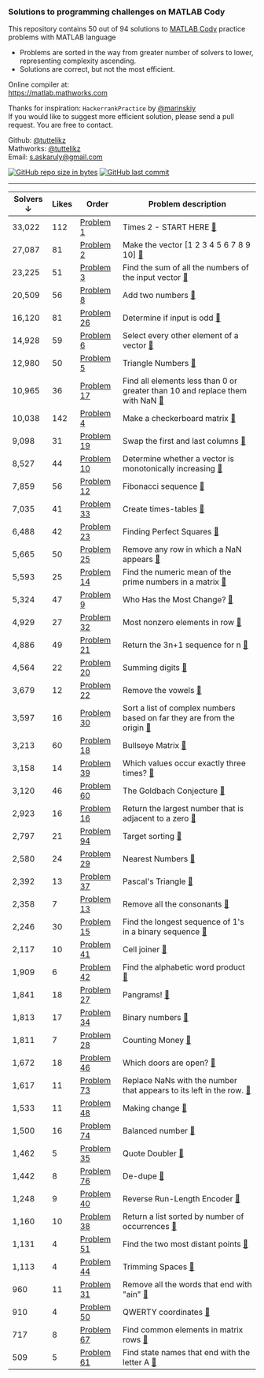 ### Solutions to programming challenges on MATLAB Cody
This repository contains 50 out of 94 solutions to [MATLAB Cody](https://www.mathworks.com/matlabcentral/cody/groups/2) practice problems with MATLAB language
- Problems are sorted in the way from greater number of solvers to lower, representing complexity ascending.  
- Solutions are correct, but not the most efficient.

Online compiler at:  
https://matlab.mathworks.com

Thanks for inspiration: `HackerrankPractice` by [@marinskiy](https://github.com/marinskiy)  
If you would like to suggest more efficient solution, please send a pull request. You are free to contact.  

Github: [@tuttelikz](https://github.com/tuttelikz)  
Mathworks: [@tuttelikz](https://www.mathworks.com/matlabcentral/profile/authors/3072952-sanzhar-askaruly)  
Email: s.askaruly@gmail.com  

[![GitHub repo size in bytes](https://img.shields.io/github/repo-size/tuttelikz/MATLAB-Cody.svg
)](https://github.com/tuttelikz/MATLAB-Cody)
[![GitHub last commit](https://img.shields.io/github/last-commit/tuttelikz/MATLAB-Cody.svg
)](https://github.com/tuttelikz/MATLAB-Cody) 

***
| Solvers &darr; | Likes | Order | Problem description |  
| ------------- | ------------- | ------------- | ------------- |
|33,022|112|[Problem 1](https://github.com/tuttelikz/MATLAB-Cody/blob/master/times2.m)|Times 2 - START HERE [:link:](https://www.mathworks.com/matlabcentral/cody/groups/2/problems/1)|
|27,087|81|[Problem 2](https://github.com/tuttelikz/MATLAB-Cody/blob/master/oneToTen.m)|Make the vector [1 2 3 4 5 6 7 8 9 10] [:link:](https://www.mathworks.com/matlabcentral/cody/groups/2/problems/2)|
|23,225|51|[Problem 3](https://github.com/tuttelikz/MATLAB-Cody/blob/master/vecsum.m)|Find the sum of all the numbers of the input vector [:link:](https://www.mathworks.com/matlabcentral/cody/groups/2/problems/3)|
|20,509|56|[Problem 8](https://github.com/tuttelikz/MATLAB-Cody/blob/master/add_two_numbers.m)|Add two numbers [:link:](https://www.mathworks.com/matlabcentral/cody/groups/2/problems/8)|
|16,120|81|[Problem 26](https://github.com/tuttelikz/MATLAB-Cody/blob/master/is_it_odd.m)|Determine if input is odd [:link:](https://www.mathworks.com/matlabcentral/cody/problems/26)|
|14,928|59|[Problem 6](https://github.com/tuttelikz/MATLAB-Cody/blob/master/everyOther.m)|Select every other element of a vector [:link:](https://www.mathworks.com/matlabcentral/cody/groups/2/problems/6)|
|12,980|50|[Problem 5](https://github.com/tuttelikz/MATLAB-Cody/blob/master/triangle.m)|Triangle Numbers [:link:](https://www.mathworks.com/matlabcentral/cody/groups/2/problems/5)|
|10,965|36|[Problem 17](https://github.com/tuttelikz/MATLAB-Cody/blob/master/cleanUp.m)|Find all elements less than 0 or greater than 10 and replace them with NaN [:link:](https://www.mathworks.com/matlabcentral/cody/groups/2/problems/17)|
|10,038|142|[Problem 4](https://github.com/tuttelikz/MATLAB-Cody/blob/master/checkerboard.m)|Make a checkerboard matrix [:link:](https://www.mathworks.com/matlabcentral/cody/groups/2/problems/4)|
|9,098|31|[Problem 19](https://github.com/tuttelikz/MATLAB-Cody/blob/master/swap_ends.m)|Swap the first and last columns [:link:](https://www.mathworks.com/matlabcentral/cody/groups/2/problems/19)|
|8,527|44|[Problem 10](https://github.com/tuttelikz/MATLAB-Cody/blob/master/mono_increase.m)|Determine whether a vector is monotonically increasing [:link:](https://www.mathworks.com/matlabcentral/cody/groups/2/problems/10)|
|7,859|56|[Problem 12](https://github.com/tuttelikz/MATLAB-Cody/blob/master/fib.m)|Fibonacci sequence [:link:](https://www.mathworks.com/matlabcentral/cody/groups/2/problems/12)|
|7,035|41|[Problem 33](https://github.com/tuttelikz/MATLAB-Cody/blob/master/timestables.m)|Create times-tables [:link:](https://www.mathworks.com/matlabcentral/cody/groups/2/problems/33)|
|6,488|42|[Problem 23](https://github.com/tuttelikz/MATLAB-Cody/blob/master/isItSquared.m)|Finding Perfect Squares [:link:](https://www.mathworks.com/matlabcentral/cody/groups/2/problems/23)|
|5,665|50|[Problem 25](https://github.com/tuttelikz/MATLAB-Cody/blob/master/remove_nan_rows.m)|Remove any row in which a NaN appears [:link:](https://www.mathworks.com/matlabcentral/cody/groups/2/problems/25)|
|5,593|25|[Problem 14](https://github.com/tuttelikz/MATLAB-Cody/blob/master/meanOfPrimes.m)|Find the numeric mean of the prime numbers in a matrix [:link:](https://www.mathworks.com/matlabcentral/cody/groups/2/problems/14)|
|5,324|47|[Problem 9](https://github.com/tuttelikz/MATLAB-Cody/blob/master/most_change.m)|Who Has the Most Change? [:link:](https://www.mathworks.com/matlabcentral/cody/groups/2/problems/9)|
|4,929|27|[Problem 32](https://github.com/tuttelikz/MATLAB-Cody/blob/master/fullest_row.m)|Most nonzero elements in row [:link:](https://www.mathworks.com/matlabcentral/cody/groups/2/problems/32)|
|4,886|49|[Problem 21](https://github.com/tuttelikz/MATLAB-Cody/blob/master/collatz.m)|Return the 3n+1 sequence for n [:link:](https://www.mathworks.com/matlabcentral/cody/groups/2/problems/21)|
|4,564|22|[Problem 20](https://github.com/tuttelikz/MATLAB-Cody/blob/master/sumDigits.m)|Summing digits [:link:](https://www.mathworks.com/matlabcentral/cody/groups/2/problems/20)|
|3,679|12|[Problem 22](https://github.com/tuttelikz/MATLAB-Cody/blob/master/refcn.m)|Remove the vowels [:link:](https://www.mathworks.com/matlabcentral/cody/groups/2/problems/22)|
|3,597|16|[Problem 30](https://github.com/tuttelikz/MATLAB-Cody/blob/master/complexSort.m)|Sort a list of complex numbers based on far they are from the origin [:link:](https://www.mathworks.com/matlabcentral/cody/groups/2/problems/30)|
|3,213|60|[Problem 18](https://github.com/tuttelikz/MATLAB-Cody/blob/master/bullseye.m)|Bullseye Matrix [:link:](https://www.mathworks.com/matlabcentral/cody/groups/2/problems/18)|
|3,158|14|[Problem 39](https://github.com/tuttelikz/MATLAB-Cody/blob/master/threeTimes.m)|Which values occur exactly three times? [:link:](https://www.mathworks.com/matlabcentral/cody/groups/2/problems/39)|
|3,120|46|[Problem 60](https://github.com/tuttelikz/MATLAB-Cody/blob/master/goldbach.m)|The Goldbach Conjecture [:link:](https://www.mathworks.com/matlabcentral/cody/groups/2/problems/60)|
|2,923|16|[Problem 16](https://github.com/tuttelikz/MATLAB-Cody/blob/master/nearZero.m)|Return the largest number that is adjacent to a zero [:link:](https://www.mathworks.com/matlabcentral/cody/groups/2/problems/16)|
|2,797|21|[Problem 94](https://github.com/tuttelikz/MATLAB-Cody/blob/master/targetSort.m)|Target sorting [:link:](https://www.mathworks.com/matlabcentral/cody/groups/2/problems/94)|
|2,580|24|[Problem 29](https://github.com/tuttelikz/MATLAB-Cody/blob/master/nearestNumbers.m)|Nearest Numbers [:link:](https://www.mathworks.com/matlabcentral/cody/groups/2/problems/29)|
|2,392|13|[Problem 37](https://github.com/tuttelikz/MATLAB-Cody/blob/master/pascalTri.m)|Pascal's Triangle [:link:](https://www.mathworks.com/matlabcentral/cody/groups/2/problems/37)|
|2,358|7|[Problem 13](https://github.com/tuttelikz/MATLAB-Cody/blob/master/refccn.m)|Remove all the consonants [:link:](https://www.mathworks.com/matlabcentral/cody/groups/2/problems/13)|
|2,246|30|[Problem 15](https://github.com/tuttelikz/MATLAB-Cody/blob/master/lengthOnes.m)|Find the longest sequence of 1's in a binary sequence [:link:](https://www.mathworks.com/matlabcentral/cody/groups/2/problems/15)|
|2,117|10|[Problem 41](https://github.com/tuttelikz/MATLAB-Cody/blob/master/cellstr_joiner.m)|Cell joiner [:link:](https://www.mathworks.com/matlabcentral/cody/groups/2/problems/41)|
|1,909|6|[Problem 42](https://github.com/tuttelikz/MATLAB-Cody/blob/master/word_product.m)|Find the alphabetic word product [:link:](https://www.mathworks.com/matlabcentral/cody/groups/2/problems/42)|
|1,841|18|[Problem 27](https://github.com/tuttelikz/MATLAB-Cody/blob/master/isPangram.m)|Pangrams! [:link:](https://www.mathworks.com/matlabcentral/cody/groups/2/problems/27)|
|1,813|17|[Problem 34](https://github.com/tuttelikz/MATLAB-Cody/blob/master/binary_numbers.m)|Binary numbers [:link:](https://www.mathworks.com/matlabcentral/cody/groups/2/problems/34)|
|1,811|7|[Problem 28](https://github.com/tuttelikz/MATLAB-Cody/blob/master/moneySum.m)|Counting Money [:link:](https://www.mathworks.com/matlabcentral/cody/groups/2/problems/28)|
|1,672|18|[Problem 46](https://github.com/tuttelikz/MATLAB-Cody/blob/master/which_doors_open.m)|Which doors are open? [:link:](https://www.mathworks.com/matlabcentral/cody/groups/2/problems/46)|
|1,617|11|[Problem 73](https://github.com/tuttelikz/MATLAB-Cody/blob/master/replace_nans.m)|Replace NaNs with the number that appears to its left in the row. [:link:](https://www.mathworks.com/matlabcentral/cody/groups/2/problems/73)|
|1,533|11|[Problem 48](https://github.com/tuttelikz/MATLAB-Cody/blob/master/makingChange.m)|Making change [:link:](https://www.mathworks.com/matlabcentral/cody/groups/2/problems/48)|
|1,500|16|[Problem 74](https://github.com/tuttelikz/MATLAB-Cody/blob/master/isBalanced.m)|Balanced number [:link:](https://www.mathworks.com/matlabcentral/cody/groups/2/problems/74)|
|1,462|5|[Problem 35](https://github.com/tuttelikz/MATLAB-Cody/blob/master/quote_doubler.m)|Quote Doubler [:link:](https://www.mathworks.com/matlabcentral/cody/groups/2/problems/35)|
|1,442|8|[Problem 76](https://github.com/tuttelikz/MATLAB-Cody/blob/master/dedupe.m)|De-dupe [:link:](https://www.mathworks.com/matlabcentral/cody/groups/2/problems/76)|
|1,248|9|[Problem 40](https://github.com/tuttelikz/MATLAB-Cody/blob/master/RevCountSeq.m)|Reverse Run-Length Encoder [:link:](https://www.mathworks.com/matlabcentral/cody/groups/2/problems/40)|
|1,160|10|[Problem 38](https://github.com/tuttelikz/MATLAB-Cody/blob/master/popularity.m)|Return a list sorted by number of occurrences [:link:](https://www.mathworks.com/matlabcentral/cody/groups/2/problems/38)|
|1,131|4|[Problem 51](https://github.com/tuttelikz/MATLAB-Cody/blob/master/mostDistant.m)|Find the two most distant points [:link:](https://www.mathworks.com/matlabcentral/cody/groups/2/problems/51)|
|1,113|4|[Problem 44](https://github.com/tuttelikz/MATLAB-Cody/blob/master/removeSpaces.m)|Trimming Spaces [:link:](https://www.mathworks.com/matlabcentral/cody/groups/2/problems/44)|
|960|11|[Problem 31](https://github.com/tuttelikz/MATLAB-Cody/blob/master/remAin.m)|Remove all the words that end with "ain" [:link:](https://www.mathworks.com/matlabcentral/cody/groups/2/problems/31)|
|910|4|[Problem 50](https://github.com/tuttelikz/MATLAB-Cody/blob/master/qwerty_coord.m)|QWERTY coordinates [:link:](https://www.mathworks.com/matlabcentral/cody/groups/2/problems/50)|
|717|8|[Problem 67](https://github.com/tuttelikz/MATLAB-Cody/blob/master/common_by_row.m)|Find common elements in matrix rows [:link:](https://www.mathworks.com/matlabcentral/cody/groups/2/problems/67)|
|509|5|[Problem 61](https://github.com/tuttelikz/MATLAB-Cody/blob/master/refcn_A.m)|Find state names that end with the letter A [:link:](https://www.mathworks.com/matlabcentral/cody/groups/2/problems/61)|
